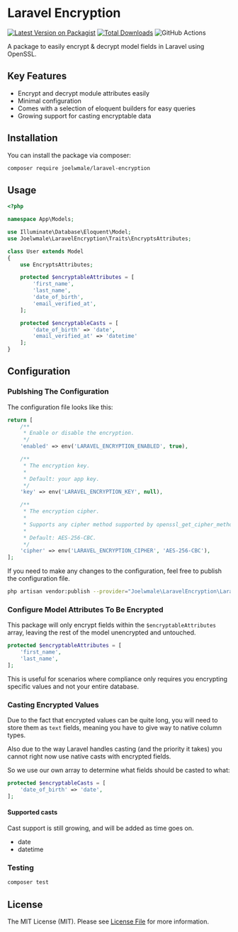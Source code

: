 # Laravel Encryption

[![Latest Version on Packagist](https://img.shields.io/packagist/v/joelwmale/laravel-encryption.svg?style=flat-square)](https://packagist.org/packages/joelwmale/laravel-encryption)
[![Total Downloads](https://img.shields.io/packagist/dt/joelwmale/laravel-encryption.svg?style=flat-square)](https://packagist.org/packages/joelwmale/laravel-encryption)
![GitHub Actions](https://github.com/joelwmale/laravel-encryption/actions/workflows/main.yml/badge.svg)

A package to easily encrypt & decrypt model fields in Laravel using OpenSSL.

## Key Features

- Encrypt and decrypt module attributes easily
- Minimal configuration
- Comes with a selection of eloquent builders for easy queries
- Growing support for casting encryptable data

## Installation

You can install the package via composer:

```bash
composer require joelwmale/laravel-encryption
```

## Usage

```php
<?php

namespace App\Models;

use Illuminate\Database\Eloquent\Model;
use Joelwmale\LaravelEncryption\Traits\EncryptsAttributes;

class User extends Model
{
    use EncryptsAttributes;

    protected $encryptableAttributes = [
        'first_name',
        'last_name',
        'date_of_birth',
        'email_verified_at',
    ];

    protected $encryptableCasts = [
        'date_of_birth' => 'date',
        'email_verified_at' => 'datetime'
    ];
}
```

## Configuration

### Publshing The Configuration

The configuration file looks like this:

```php
return [
    /**
     * Enable or disable the encryption.
     */
    'enabled' => env('LARAVEL_ENCRYPTION_ENABLED', true),

    /**
     * The encryption key.
     *
     * Default: your app key.
     */
    'key' => env('LARAVEL_ENCRYPTION_KEY', null),

    /**
     * The encryption cipher.
     *
     * Supports any cipher method supported by openssl_get_cipher_methods().
     *
     * Default: AES-256-CBC.
     */
    'cipher' => env('LARAVEL_ENCRYPTION_CIPHER', 'AES-256-CBC'),
];
```

If you need to make any changes to the configuration, feel free to publish the configuration file.

```sh
php artisan vendor:publish --provider="Joelwmale\LaravelEncryption\LaravelEncryptionServiceProvider"
```

### Configure Model Attributes To Be Encrypted

This package will only encrypt fields within the `$encryptableAttributes` array, leaving the rest of the model unencrypted and untouched.

```php
protected $encryptableAttributes = [
    'first_name',
    'last_name',
];
```

This is useful for scenarios where compliance only requires you encrypting specific values and not your entire database.

### Casting Encrypted Values

Due to the fact that encrypted values can be quite long, you will need to store them as `text` fields, meaning you have to give way to native column types.

Also due to the way Laravel handles casting (and the priority it takes) you cannot right now use native casts with encrypted fields.

So we use our own array to determine what fields should be casted to what:

```php
protected $encryptableCasts = [
    'date_of_birth' => 'date',
];
```

#### Supported casts

Cast support is still growing, and will be added as time goes on. 

- date
- datetime

### Testing

```bash
composer test
```

## License

The MIT License (MIT). Please see [License File](LICENSE.md) for more information.
